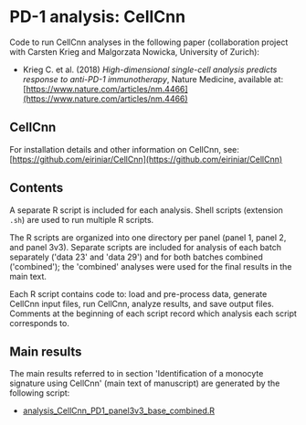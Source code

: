 # PD-1 analysis: CellCnn

Code to run CellCnn analyses in the following paper (collaboration project with Carsten Krieg and Malgorzata Nowicka, University of Zurich):

- Krieg C. et al. (2018) *High-dimensional single-cell analysis predicts response to anti-PD-1 immunotherapy*, Nature Medicine, available at: [https://www.nature.com/articles/nm.4466](https://www.nature.com/articles/nm.4466)


## CellCnn

For installation details and other information on CellCnn, see: [https://github.com/eiriniar/CellCnn](https://github.com/eiriniar/CellCnn)


## Contents

A separate R script is included for each analysis. Shell scripts (extension `.sh`) are used to run multiple R scripts.

The R scripts are organized into one directory per panel (panel 1, panel 2, and panel 3v3). Separate scripts are included for analysis of each batch separately ('data 23' and 'data 29') and for both batches combined ('combined'); the 'combined' analyses were used for the final results in the main text.

Each R script contains code to: load and pre-process data, generate CellCnn input files, run CellCnn, analyze results, and save output files. Comments at the beginning of each script record which analysis each script corresponds to.


## Main results

The main results referred to in section 'Identification of a monocyte signature using CellCnn' (main text of manuscript) are generated by the following script:

- [analysis_CellCnn_PD1_panel3v3_base_combined.R](https://github.com/lmweber/PD1_analysis_CellCnn/blob/master/panel3v3/analysis_CellCnn_PD1_panel3v3_base_combined.R)


